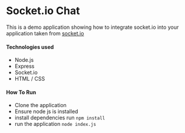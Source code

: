 # Socket.io Chat

This is a demo application showing how to integrate socket.io into your application taken from [socket.io](https://socket.io/docs/v4/tutorial/introduction)

#### Technologies used
- Node.js
- Express
- Socket.io
- HTML / CSS

#### How To Run
- Clone the application
- Ensure node js is installed
- install dependencies run ```npm install```
- run the application ```node index.js```


